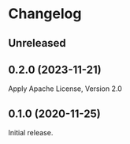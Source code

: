 # Changelog

## Unreleased


## 0.2.0 (2023-11-21)

Apply Apache License, Version 2.0

## 0.1.0 (2020-11-25)

Initial release.
